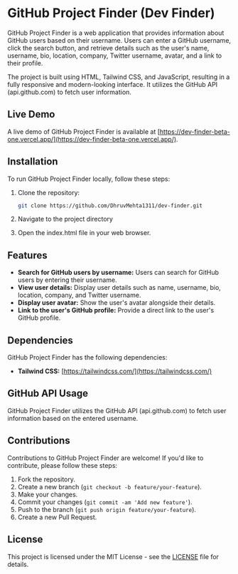 # GitHub Project Finder (Dev Finder)

GitHub Project Finder is a web application that provides information about GitHub users based on their username. Users can enter a GitHub username, click the search button, and retrieve details such as the user's name, username, bio, location, company, Twitter username, avatar, and a link to their profile.

The project is built using HTML, Tailwind CSS, and JavaScript, resulting in a fully responsive and modern-looking interface. It utilizes the GitHub API (api.github.com) to fetch user information.

## Live Demo

A live demo of GitHub Project Finder is available at [https://dev-finder-beta-one.vercel.app/](https://dev-finder-beta-one.vercel.app/).

## Installation

To run GitHub Project Finder locally, follow these steps:

1. Clone the repository:
   ```sh
   git clone https://github.com/DhruvMehta1311/dev-finder.git

2. Navigate to the project directory

3. Open the index.html file in your web browser.

## Features

- **Search for GitHub users by username:** Users can search for GitHub users by entering their username.
- **View user details:** Display user details such as name, username, bio, location, company, and Twitter username.
- **Display user avatar:** Show the user's avatar alongside their details.
- **Link to the user's GitHub profile:** Provide a direct link to the user's GitHub profile.

## Dependencies

GitHub Project Finder has the following dependencies:

- **Tailwind CSS:** [https://tailwindcss.com/](https://tailwindcss.com/)

## GitHub API Usage

GitHub Project Finder utilizes the GitHub API (api.github.com) to fetch user information based on the entered username.

## Contributions

Contributions to GitHub Project Finder are welcome! If you'd like to contribute, please follow these steps:

1. Fork the repository.
2. Create a new branch (`git checkout -b feature/your-feature`).
3. Make your changes.
4. Commit your changes (`git commit -am 'Add new feature'`).
5. Push to the branch (`git push origin feature/your-feature`).
6. Create a new Pull Request.

## License

This project is licensed under the MIT License - see the [LICENSE](LICENSE) file for details.
